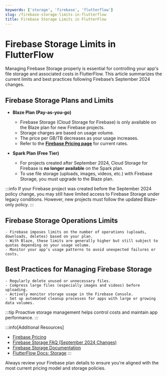```yaml
---
keywords: ['storage', 'firebase', 'flutterflow']
slug: /firebase-storage-limits-in-flutterflow
title: Firebase Storage Limits in FlutterFlow
---
```


# Firebase Storage Limits in FlutterFlow

Managing Firebase Storage properly is essential for controlling your app's file storage and associated costs in FlutterFlow. This article summarizes the current limits and best practices following Firebase’s September 2024 changes.

## Firebase Storage Plans and Limits

- **Blaze Plan (Pay-as-you-go)**

    - Firebase Storage (Cloud Storage for Firebase) is only available on the Blaze plan for new Firebase projects.
    - Storage charges are based on usage volume.
    - The price per GB/TB decreases as your usage increases.
    - Refer to the **[Firebase Pricing page](https://firebase.google.com/pricing)** for current rates.

- **Spark Plan (Free Tier)**

    - For projects created after September 2024, Cloud Storage for Firebase is **no longer available** on the Spark plan.
    - To use file storage (uploads, images, videos, etc.) with Firebase Storage, you must upgrade to the Blaze plan.

:::info
If your Firebase project was created before the September 2024 policy change, you may still have limited access to Firebase Storage under legacy conditions. However, new projects must follow the updated Blaze-only policy.
:::

## Firebase Storage Operations Limits

    - Firebase imposes limits on the number of operations (uploads, downloads, deletes) based on your plan.
    - With Blaze, these limits are generally higher but still subject to quotas depending on your usage volume.
    - Monitor your app’s usage patterns to avoid unexpected failures or costs.

## Best Practices for Managing Firebase Storage

    - Regularly delete unused or unnecessary files.
    - Compress large files (especially images and videos) before uploading.
    - Actively monitor storage usage in the Firebase Console.
    - Set up automated cleanup processes for apps with large or growing data volumes.

:::tip
Proactive storage management helps control costs and maintain app performance.
:::

:::info[Additional Resources]
- [Firebase Pricing](https://firebase.google.com/pricing)
- [Firebase Storage FAQ (September 2024 Changes)](https://firebase.google.com/docs/storage/faqs-storage-changes-announced-sept-2024)
- [Firebase Storage Documentation](https://firebase.google.com/docs/storage)
- [FlutterFlow Docs: Storage](/integrations/firebase-storage/storage-rules/)
:::

Always review your Firebase plan details to ensure you're aligned with the most current pricing model and storage policies.
